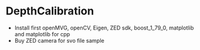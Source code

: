 # DepthCalibration

- Install first openMVG, openCV, Eigen, ZED sdk, boost_1_79_0, matplotlib and matplotlib for cpp
- Buy ZED camera for svo file sample

